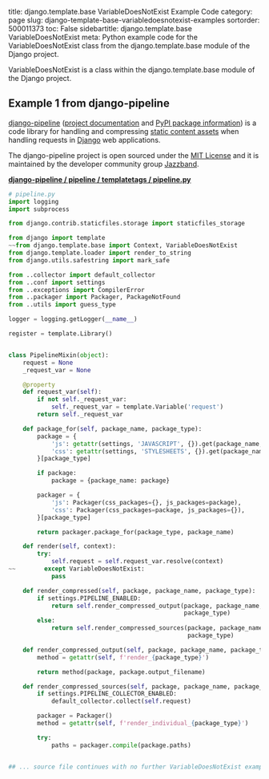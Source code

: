 title: django.template.base VariableDoesNotExist Example Code
category: page
slug: django-template-base-variabledoesnotexist-examples
sortorder: 500011373
toc: False
sidebartitle: django.template.base VariableDoesNotExist
meta: Python example code for the VariableDoesNotExist class from the django.template.base module of the Django project.


VariableDoesNotExist is a class within the django.template.base module of the Django project.


## Example 1 from django-pipeline
[django-pipeline](https://github.com/jazzband/django-pipeline)
([project documentation](https://django-pipeline.readthedocs.io/en/latest/)
and
[PyPI package information](https://pypi.org/project/django-pipeline/))
is a code library for handling and compressing
[static content assets](/static-content.html) when handling requests in
[Django](/django.html) web applications.

The django-pipeline project is open sourced under the
[MIT License](https://github.com/jazzband/django-pipeline/blob/master/LICENSE)
and it is maintained by the developer community group
[Jazzband](https://jazzband.co/).

[**django-pipeline / pipeline / templatetags / pipeline.py**](https://github.com/jazzband/django-pipeline/blob/master/pipeline/templatetags/pipeline.py)

```python
# pipeline.py
import logging
import subprocess

from django.contrib.staticfiles.storage import staticfiles_storage

from django import template
~~from django.template.base import Context, VariableDoesNotExist
from django.template.loader import render_to_string
from django.utils.safestring import mark_safe

from ..collector import default_collector
from ..conf import settings
from ..exceptions import CompilerError
from ..packager import Packager, PackageNotFound
from ..utils import guess_type

logger = logging.getLogger(__name__)

register = template.Library()


class PipelineMixin(object):
    request = None
    _request_var = None

    @property
    def request_var(self):
        if not self._request_var:
            self._request_var = template.Variable('request')
        return self._request_var

    def package_for(self, package_name, package_type):
        package = {
            'js': getattr(settings, 'JAVASCRIPT', {}).get(package_name, {}),
            'css': getattr(settings, 'STYLESHEETS', {}).get(package_name, {}),
        }[package_type]

        if package:
            package = {package_name: package}

        packager = {
            'js': Packager(css_packages={}, js_packages=package),
            'css': Packager(css_packages=package, js_packages={}),
        }[package_type]

        return packager.package_for(package_type, package_name)

    def render(self, context):
        try:
            self.request = self.request_var.resolve(context)
~~        except VariableDoesNotExist:
            pass

    def render_compressed(self, package, package_name, package_type):
        if settings.PIPELINE_ENABLED:
            return self.render_compressed_output(package, package_name,
                                                 package_type)
        else:
            return self.render_compressed_sources(package, package_name,
                                                  package_type)

    def render_compressed_output(self, package, package_name, package_type):
        method = getattr(self, f'render_{package_type}')

        return method(package, package.output_filename)

    def render_compressed_sources(self, package, package_name, package_type):
        if settings.PIPELINE_COLLECTOR_ENABLED:
            default_collector.collect(self.request)

        packager = Packager()
        method = getattr(self, f'render_individual_{package_type}')

        try:
            paths = packager.compile(package.paths)


## ... source file continues with no further VariableDoesNotExist examples...

```

